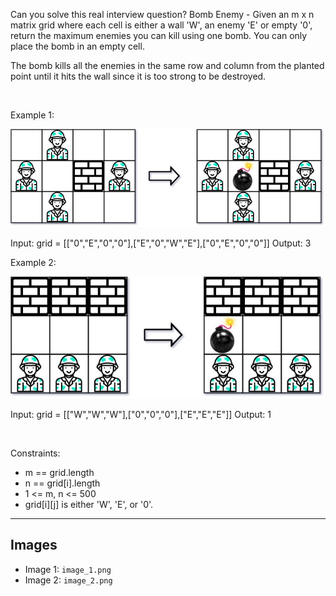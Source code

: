 Can you solve this real interview question? Bomb Enemy - Given an m x n matrix grid where each cell is either a wall 'W', an enemy 'E' or empty '0', return the maximum enemies you can kill using one bomb. You can only place the bomb in an empty cell.

The bomb kills all the enemies in the same row and column from the planted point until it hits the wall since it is too strong to be destroyed.

 

Example 1:

![Example 1](./image_1.png)


Input: grid = [["0","E","0","0"],["E","0","W","E"],["0","E","0","0"]]
Output: 3


Example 2:

![Example 2](./image_2.png)


Input: grid = [["W","W","W"],["0","0","0"],["E","E","E"]]
Output: 1


 

Constraints:

 * m == grid.length
 * n == grid[i].length
 * 1 <= m, n <= 500
 * grid[i][j] is either 'W', 'E', or '0'.

---

## Images

- Image 1: `image_1.png`
- Image 2: `image_2.png`
